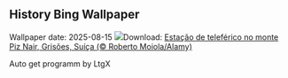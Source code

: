 ## History Bing Wallpaper
Wallpaper date: 2025-08-15
![](https://www.bing.com/th?id=OHR.PizNairPeak_PT-BR9393263322_UHD.jpg&w=1000)Download: [Estação de teleférico no monte Piz Nair, Grisões, Suíça (© Roberto Moiola/Alamy)](https://www.bing.com/th?id=OHR.PizNairPeak_PT-BR9393263322_UHD.jpg)

Auto get programm by LtgX
